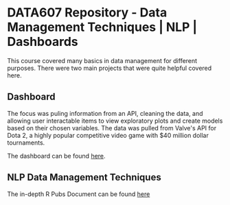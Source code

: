 # DATA607 Repository - Data Management Techniques | NLP | Dashboards
This course covered many basics in data management for different purposes. There were two main projects that were quite helpful covered here.

## Dashboard
The focus was puling information from an API, cleaning the data, and allowing user interactable items to view exploratory plots and create models based on their chosen variables. The data was pulled from Valve's API for Dota 2, a highly popular competitive video game with $40 million dollar tournaments.

The dashboard can be found [here](https://hhl7f9-daniel-craig.shinyapps.io/Predicting_Wins_Classification/).

## NLP Data Management Techniques

The in-depth R Pubs Document can be found [here](https://rpubs.com/devcraig/1023099)

